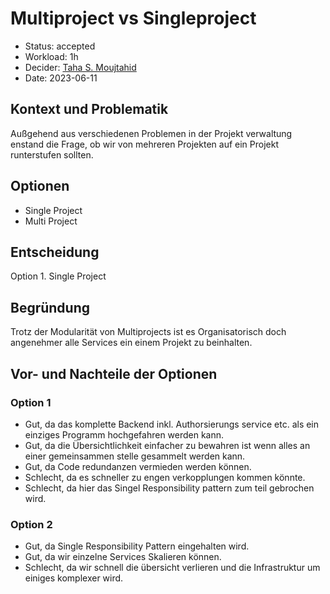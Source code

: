 # Multiproject vs Singleproject

* Status: accepted
* Workload: 1h
* Decider: [Taha S. Moujtahid](https://github.com/taha-moujtahid)
* Date: 2023-06-11

## Kontext und Problematik
Außgehend aus verschiedenen Problemen in der Projekt verwaltung enstand die Frage, ob wir von mehreren Projekten auf ein Projekt runterstufen sollten.

## Optionen

* Single Project
* Multi Project

## Entscheidung

Option 1. Single Project

## Begründung

Trotz der Modularität von Multiprojects ist es Organisatorisch doch angenehmer alle Services ein einem Projekt zu beinhalten.

## Vor- und Nachteile der Optionen

### Option 1 
* Gut, da das komplette Backend inkl. Authorsierungs service etc. als ein einziges Programm hochgefahren werden kann.
* Gut, da die Übersichtlichkeit einfacher zu bewahren ist wenn alles an einer gemeinsammen stelle gesammelt werden kann.
* Gut, da Code redundanzen vermieden werden können.
* Schlecht, da es schneller zu engen verkopplungen kommen könnte.
* Schlecht, da hier das Singel Responsibility pattern zum teil gebrochen wird.  

### Option 2

* Gut, da Single Responsibility Pattern eingehalten wird. 
* Gut, da wir einzelne Services Skalieren können.
* Schlecht, da wir schnell die übersicht verlieren und die Infrastruktur um einiges komplexer wird.

